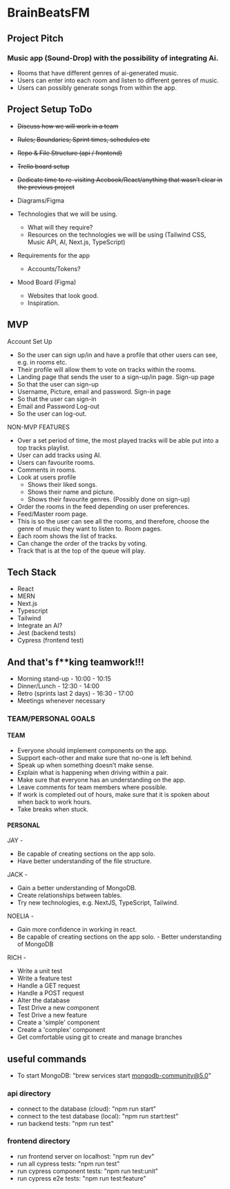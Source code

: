 # BrainBeatsFM

## Project Pitch

### Music app (Sound-Drop) with the possibility of integrating Ai.

- Rooms that have different genres of ai-generated music.
- Users can enter into each room and listen to different genres of music.
- Users can possibly generate songs from within the app.

## Project Setup ToDo

- ~~Discuss how we will work in a team~~
- ~~Rules; Boundaries; Sprint times, schedules etc~~
- ~~Repo & File Structure (api / frontend)~~
- ~~Trello board setup~~
- ~~Dedicate time to re-visiting Acebook/React/anything that wasn’t clear in the previous project~~

- Diagrams/Figma

- Technologies that we will be using.

  - What will they require?
  - Resources on the technologies we will be using (Tailwind CSS, Music API, AI, Next.js, TypeScript)

- Requirements for the app

  - Accounts/Tokens?

- Mood Board (Figma)
  - Websites that look good.
  - Inspiration.

## MVP

Account Set Up

- So the user can sign up/in and have a profile that other users can see, e.g. in rooms etc.
- Their profile will allow them to vote on tracks within the rooms.
- Landing page that sends the user to a sign-up/in page.
  Sign-up page
- So that the user can sign-up
- Username, Picture, email and password.
  Sign-in page
- So that the user can sign-in
- Email and Password
  Log-out
- So the user can log-out.

NON-MVP FEATURES

- Over a set period of time, the most played tracks will be able put into a top tracks playlist.
- User can add tracks using AI.
- Users can favourite rooms.
- Comments in rooms.
- Look at users profile
  - Shows their liked songs.
  - Shows their name and picture.
  - Shows their favourite genres. (Possibly done on sign-up)
- Order the rooms in the feed depending on user preferences.
- Feed/Master room page.
- This is so the user can see all the rooms, and therefore, choose the genre of music they want to listen to.
  Room pages.
- Each room shows the list of tracks.
- Can change the order of the tracks by voting.
- Track that is at the top of the queue will play.

## Tech Stack

- React
- MERN
- Next.js
- Typescript
- Tailwind
- Integrate an AI?
- Jest (backend tests)
- Cypress (frontend test)

## And that's f\*\*king teamwork!!!

- Morning stand-up - 10:00 - 10:15
- Dinner/Lunch - 12:30 - 14:00
- Retro (sprints last 2 days) - 16:30 - 17:00
- Meetings whenever necessary

### TEAM/PERSONAL GOALS

#### TEAM

- Everyone should implement components on the app.
- Support each-other and make sure that no-one is left behind.
- Speak up when something doesn’t make sense.
- Explain what is happening when driving within a pair.
- Make sure that everyone has an understanding on the app.
- Leave comments for team members where possible.
- If work is completed out of hours, make sure that it is spoken about when back to work hours.
- Take breaks when stuck.

#### PERSONAL

JAY -

- Be capable of creating sections on the app solo.
- Have better understanding of the file structure.

JACK -

- Gain a better understanding of MongoDB.
- Create relationships between tables.
- Try new technologies, e.g. NextJS, TypeScript, Tailwind.

NOELIA -

- Gain more confidence in working in react.
- Be capable of creating sections on the app solo. - Better understanding of MongoDB

RICH -

- Write a unit test
- Write a feature test
- Handle a GET request
- Handle a POST request
- Alter the database
- Test Drive a new component
- Test Drive a new feature
- Create a 'simple' component
- Create a 'complex' component
- Get comfortable using git to create and manage branches

## useful commands

- To start MongoDB: "brew services start mongodb-community@5.0"

### api directory

- connect to the database (cloud): "npm run start"
- connect to the test database (local): "npm run start:test"
- run backend tests: "npm run test"

### frontend directory

- run frontend server on localhost: "npm run dev"
- run all cypress tests: "npm run test"
- run cypress component tests: "npm run test:unit"
- run cypress e2e tests: "npm run test:feature"
